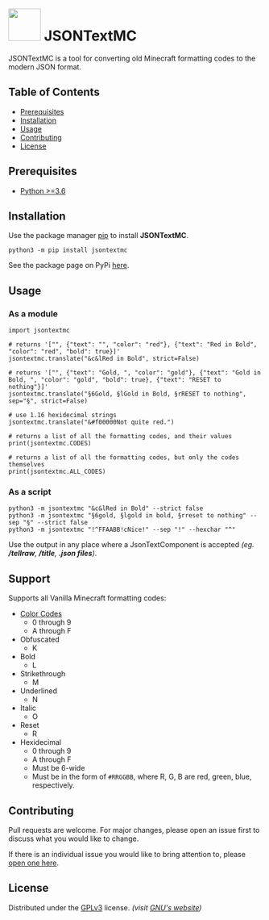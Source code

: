 <h1><img src="https://gitlab.com/whoatemybutte7/jsontextmc/-/raw/master/logo.png" width="64" height="64"> JSONTextMC</h1>

JSONTextMC is a tool for converting old Minecraft formatting codes to the modern JSON format.

## Table of Contents

- [Prerequisites](#prerequisites)
- [Installation](#installation)
- [Usage](#usage)
- [Contributing](#contributing)
- [License](#license)

## Prerequisites

- [Python >=3.6](https://www.python.org/downloads/)

## Installation

Use the package manager [pip](https://pip.pypa.io/en/stable/) to install **JSONTextMC**.

```shell script
python3 -m pip install jsontextmc
```

See the package page on PyPi [here](https://pypi.org/project/jsontextmc).

## Usage

### As a module
```pythonstub
import jsontextmc

# returns '["", {"text": "", "color": "red"}, {"text": "Red in Bold", "color": "red", "bold": true}]'
jsontextmc.translate("&c&lRed in Bold", strict=False)

# returns '["", {"text": "Gold, ", "color": "gold"}, {"text": "Gold in Bold, ", "color": "gold", "bold": true}, {"text": "RESET to nothing"}]'
jsontextmc.translate("§6Gold, §lGold in Bold, §rRESET to nothing", sep="§", strict=False) 

# use 1.16 hexidecimal strings
jsontextmc.translate("&#f00000Not quite red.")

# returns a list of all the formatting codes, and their values
print(jsontextmc.CODES)

# returns a list of all the formatting codes, but only the codes themselves
print(jsontextmc.ALL_CODES)
```

### As a script
```shell script
python3 -m jsontextmc "&c&lRed in Bold" --strict false
python3 -m jsontextmc "§6gold, §lgold in bold, §rreset to nothing" --sep "§" --strict false
python3 -m jsontextmc "!^FFAABB!cNice!" --sep "!" --hexchar "^"
```

Use the output in any place where a JsonTextComponent is accepted *(eg. **/tellraw**, **/title**, **.json files**)*.

## Support

Supports all Vanilla Minecraft formatting codes:

- [Color Codes](https://minecraft.gamepedia.com/Formatting_codes#Color_codes)
  - 0 through 9
  - A through F
- Obfuscated
  - K
- Bold
  - L
- Strikethrough 
  - M
- Underlined
  - N
- Italic
  - O
- Reset
  - R
- Hexidecimal
  - 0 through 9
  - A through F
  - Must be 6-wide
  - Must be in the form of `#RRGGBB`, where R, G, B are red, green, blue, respectively.

## Contributing

Pull requests are welcome. For major changes, please open an issue first to discuss what you would like to change.

If there is an individual issue you would like to bring attention to, please 
[open one here](https://gitlab.com/whoatemybutte7/jsontextmc/issues/new).

## License

Distributed under the [GPLv3](https://choosealicense.com/licenses/gpl-3.0/) license.
*(visit [GNU's website](https://www.gnu.org/licenses/gpl-3.0.en.html))*
